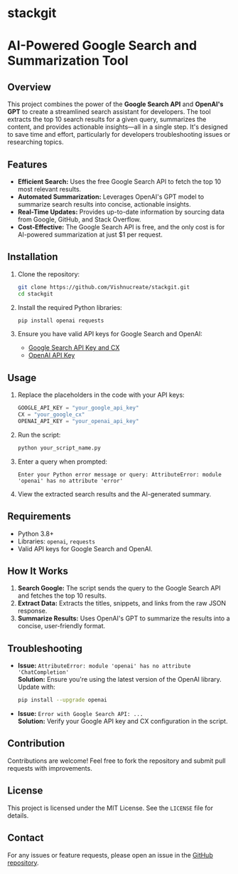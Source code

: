 # stackgit
# AI-Powered Google Search and Summarization Tool

## Overview
This project combines the power of the **Google Search API** and **OpenAI's GPT** to create a streamlined search assistant for developers. The tool extracts the top 10 search results for a given query, summarizes the content, and provides actionable insights—all in a single step. It's designed to save time and effort, particularly for developers troubleshooting issues or researching topics.

## Features
- **Efficient Search:** Uses the free Google Search API to fetch the top 10 most relevant results.
- **Automated Summarization:** Leverages OpenAI's GPT model to summarize search results into concise, actionable insights.
- **Real-Time Updates:** Provides up-to-date information by sourcing data from Google, GitHub, and Stack Overflow.
- **Cost-Effective:** The Google Search API is free, and the only cost is for AI-powered summarization at just $1 per request.

## Installation

1. Clone the repository:
   ```bash
   git clone https://github.com/Vishnucreate/stackgit.git
   cd stackgit
   ```

2. Install the required Python libraries:
   ```bash
   pip install openai requests
   ```

3. Ensure you have valid API keys for Google Search and OpenAI:
   - [Google Search API Key and CX](https://developers.google.com/custom-search/v1/introduction)
   - [OpenAI API Key](https://platform.openai.com/account/api-keys)

## Usage

1. Replace the placeholders in the code with your API keys:
   ```python
   GOOGLE_API_KEY = "your_google_api_key"
   CX = "your_google_cx"
   OPENAI_API_KEY = "your_openai_api_key"
   ```

2. Run the script:
   ```bash
   python your_script_name.py
   ```

3. Enter a query when prompted:
   ```plaintext
   Enter your Python error message or query: AttributeError: module 'openai' has no attribute 'error'
   ```

4. View the extracted search results and the AI-generated summary.



## Requirements
- Python 3.8+
- Libraries: `openai`, `requests`
- Valid API keys for Google Search and OpenAI.

## How It Works
1. **Search Google:** The script sends the query to the Google Search API and fetches the top 10 results.
2. **Extract Data:** Extracts the titles, snippets, and links from the raw JSON response.
3. **Summarize Results:** Uses OpenAI's GPT to summarize the results into a concise, user-friendly format.

## Troubleshooting
- **Issue:** `AttributeError: module 'openai' has no attribute 'ChatCompletion'`  
  **Solution:** Ensure you're using the latest version of the OpenAI library. Update with:
  ```bash
  pip install --upgrade openai
  ```

- **Issue:** `Error with Google Search API: ...`  
  **Solution:** Verify your Google API key and CX configuration in the script.

## Contribution
Contributions are welcome! Feel free to fork the repository and submit pull requests with improvements.

## License
This project is licensed under the MIT License. See the `LICENSE` file for details.

## Contact
For any issues or feature requests, please open an issue in the [GitHub repository](https://github.com/Vishnucreate/stackgit.git).
